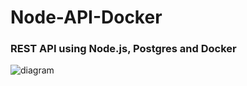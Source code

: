 # Node-API-Docker

### REST API using **Node.js**, **Postgres** and **Docker**


![diagram](https://user-images.githubusercontent.com/12651865/157120081-a6e9adc4-b70e-4a87-9fd7-fefe60e8e1d9.jpg)
